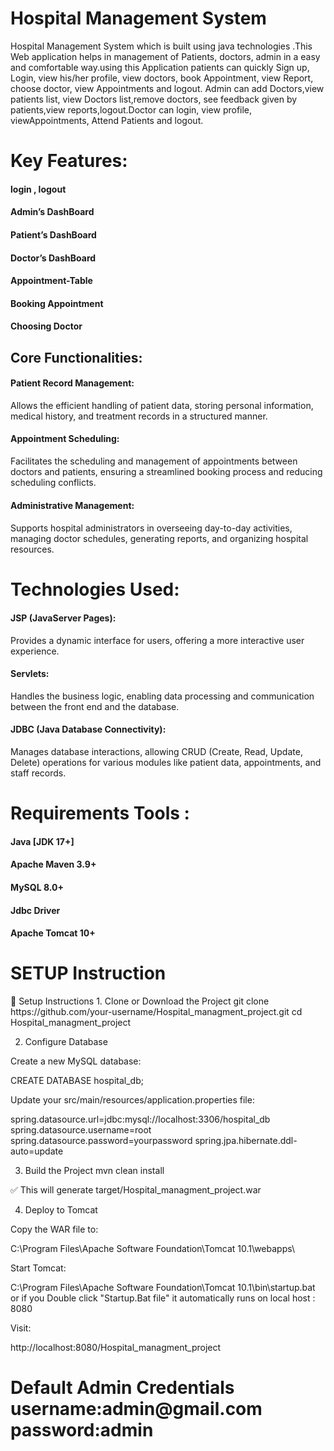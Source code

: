 # Hospital Management System
Hospital Management System which is built using java technologies .This Web application helps in management of Patients, doctors, admin in a easy and comfortable way.using this Application patients can quickly Sign up, Login, view his/her profile, view doctors, book Appointment, view Report, choose doctor, view Appointments and logout. Admin can add Doctors,view patients list, view Doctors list,remove doctors, see feedback given by patients,view reports,logout.Doctor can login, view profile, viewAppointments, Attend Patients and logout.

# Key Features:

<h4>login , logout </h4>
<h4>Admin’s DashBoard </h4>
<h4>Patient’s DashBoard</h4>
<h4>Doctor’s DashBoard</h4>
<h4>Appointment-Table</h4>
<h4>Booking Appointment</h4>
<h4>Choosing Doctor</h4>

## Core Functionalities:

<h4>    Patient Record Management:</h4> Allows the efficient handling of patient data, storing personal information, medical history, and treatment records in a structured manner.

<h4>   Appointment Scheduling:</h4> Facilitates the scheduling and management of appointments between doctors and patients, ensuring a streamlined booking process and reducing scheduling conflicts.

<h4>   Administrative Management:<h4></h4> Supports hospital administrators in overseeing day-to-day activities, managing doctor schedules, generating reports, and organizing hospital resources.


# Technologies Used:
<h4>JSP (JavaServer Pages):</h4> Provides a dynamic interface for users, offering a more interactive user experience.

<h4>Servlets:</h4> Handles the business logic, enabling data processing and communication between the front end and the database.

<h4>JDBC (Java Database Connectivity):</h4> Manages database interactions, allowing CRUD (Create, Read, Update, Delete) operations for various modules like patient data, appointments, and staff records.


# Requirements Tools :

<h4>Java [JDK 17+] </h4>
<h4>Apache Maven 3.9+</h4>
<h4>MySQL 8.0+</h4>
<h4>Jdbc Driver</h4>
<h4>Apache Tomcat 10+</h4>

<h1>SETUP Instruction</h1>
<p>🧰 Setup Instructions
1. Clone or Download the Project
git clone https://github.com/your-username/Hospital_managment_project.git
cd Hospital_managment_project

2. Configure Database

Create a new MySQL database:

CREATE DATABASE hospital_db;


Update your src/main/resources/application.properties file:

spring.datasource.url=jdbc:mysql://localhost:3306/hospital_db
spring.datasource.username=root
spring.datasource.password=yourpassword
spring.jpa.hibernate.ddl-auto=update

3. Build the Project
mvn clean install


✅ This will generate target/Hospital_managment_project.war

4. Deploy to Tomcat

Copy the WAR file to:

C:\Program Files\Apache Software Foundation\Tomcat 10.1\webapps\


Start Tomcat:

C:\Program Files\Apache Software Foundation\Tomcat 10.1\bin\startup.bat or if you Double click "Startup.Bat file" it automatically runs on local host : 8080


Visit:

http://localhost:8080/Hospital_managment_project</p>

<h1>
Default Admin Credentials 
username:admin@gmail.com
password:admin
</h>

